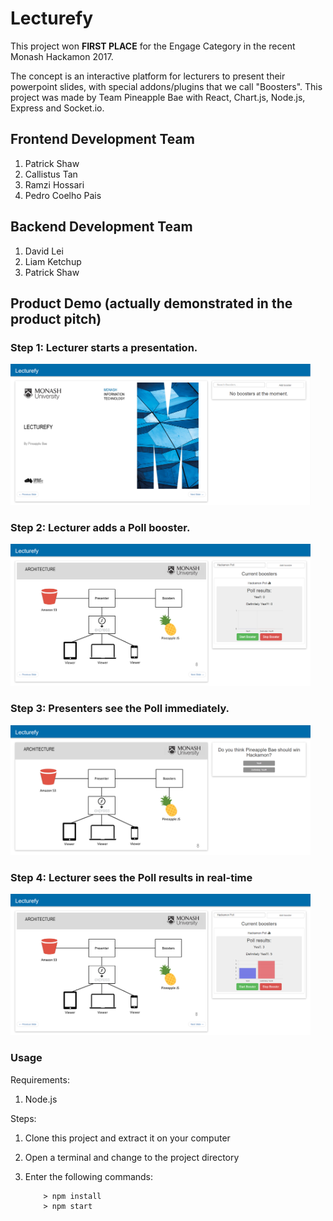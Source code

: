 # Lecturefy

This project won <strong>FIRST PLACE</strong> for the Engage Category in the recent Monash Hackamon 2017.


The concept is an interactive platform for lecturers to present their powerpoint slides, with special addons/plugins that we call "Boosters". This project was made by Team Pineapple Bae with React, Chart.js, Node.js, Express and Socket.io.


## Frontend Development Team
1. Patrick Shaw
2. Callistus Tan
3. Ramzi Hossari
4. Pedro Coelho Pais

## Backend Development Team
1. David Lei
2. Liam Ketchup
3. Patrick Shaw



## Product Demo (actually demonstrated in the product pitch)

### Step 1: Lecturer starts a presentation.
<img src="/screenshots/screenshot1.png" width="480">


### Step 2: Lecturer adds a Poll booster.
<img src="/screenshots/screenshot2.png" width="480">


### Step 3: Presenters see the Poll immediately.
<img src="/screenshots/screenshot3.png" width="480">


### Step 4: Lecturer sees the Poll results in real-time
<img src="/screenshots/screenshot4.png" width="480">


### Usage ###

Requirements:

1. Node.js

Steps:

1. Clone this project and extract it on your computer
2. Open a terminal and change to the project directory
3. Enter the following commands:

	```
		> npm install
		> npm start
	```
